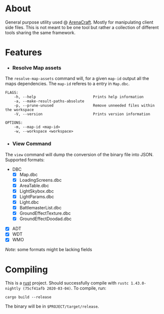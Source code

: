 # About

General purpose utility used @ [ArenaCraft](https://github.com/arenacraftwow). Mostly for manipulating client side files. This is not meant to be one tool but rather a collection of different tools sharing the same framework. 

# Features

- ### Resolve Map assets

The `resolve-map-assets` command will, for a given `map-id` output all the maps dependencies. The `map-id` referes to a entry in `Map.dbc`. 

```
FLAGS:
    -h, --help                          Prints help information
    -a, --make-result-paths-absolute    
    -p, --prune-unused                  Remove unneeded files within the workspace
    -V, --version                       Prints version information

OPTIONS:
    -m, --map-id <map-id>          
    -w, --workspace <workspace>    
```


- ### View Command

The `view` command will dump the conversion of the binary file into JSON. Supported formats: 

* DBC
    - [x] Map.dbc
    - [x] LoadingScreens.dbc
    - [x] AreaTable.dbc
    - [x] LightSkybox.dbc
    - [x] LightParams.dbc
    - [x] Light.dbc
    - [x] BattlemasterList.dbc
    - [x] GroundEffectTexture.dbc
    - [x] GroundEffectDoodad.dbc
* [x] ADT
* [x] WDT
* [x] WMO

*Note:* some formats might be lacking fields

# Compiling

This is a [rust](https://www.rust-lang.org/) project. Should successfully compile with `rustc 1.43.0-nightly (75cf41afb 2020-03-04)`. To compile, run: 

`cargo build --release` 

The binary will be in `$PROJECT/target/release`. 
